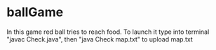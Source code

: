 # ballGame
In this game red ball tries to reach food. To launch it type into terminal "javac Check.java", then "java Check map.txt" to upload map.txt
